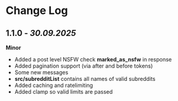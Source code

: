 # Change Log

## 1.1.0 - _30.09.2025_

**Minor**

- Added a post level NSFW check **marked_as_nsfw** in response
- Added pagination support (via after and before tokens)
- Some new messages
- **src/subredditList** contains all names of valid subreddits
- Added caching and ratelimiting
- Added clamp so valid limits are passed

